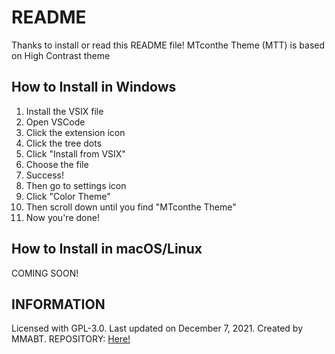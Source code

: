 # README
Thanks to install or read this README file!
MTconthe Theme (MTT) is based on High Contrast theme

## How to Install in Windows
1. Install the VSIX file
2. Open VSCode
3. Click the extension icon
4. Click the tree dots
5. Click "Install from VSIX"
6. Choose the file
7. Success!
8. Then go to settings icon
9. Click "Color Theme"
10. Then scroll down until you find "MTconthe Theme"
11. Now you're done!


## How to Install in macOS/Linux
COMING SOON!



## INFORMATION
Licensed with GPL-3.0.
Last updated on December 7, 2021.
Created by MMABT.
REPOSITORY: [Here!](https://github.com/MMABT-devs/mtconthe-theme)